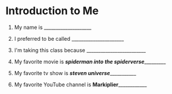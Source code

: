 # Introduction to Me

1. My name is ____________________

1. I preferred to be called ______________________

1. I'm taking this class because _________________________

1. My favorite movie is _____spiderman into the spiderverse______________

1. My favorite tv show is ___steven universe______________

1. My favorite YouTube channel is ____Markiplier________________

